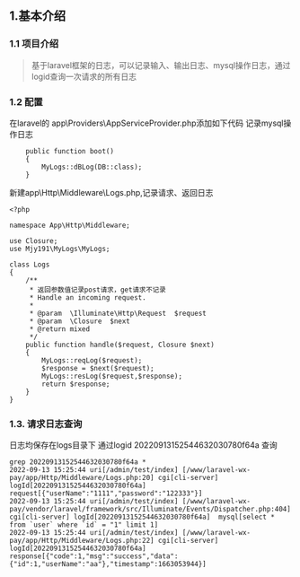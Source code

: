 ## 1.基本介绍
### 1.1 项目介绍
> 基于laravel框架的日志，可以记录输入、输出日志、mysql操作日志，通过logid查询一次请求的所有日志
### 1.2 配置
在laravel的 app\Providers\AppServiceProvider.php添加如下代码
记录mysql操作日志
```
    public function boot()
    {
        MyLogs::dBLog(DB::class);
    }
```

新建app\Http\Middleware\Logs.php,记录请求、返回日志

```
<?php

namespace App\Http\Middleware;

use Closure;
use Mjy191\MyLogs\MyLogs;

class Logs
{
    /**
     * 返回参数值记录post请求，get请求不记录
     * Handle an incoming request.
     *
     * @param  \Illuminate\Http\Request  $request
     * @param  \Closure  $next
     * @return mixed
     */
    public function handle($request, Closure $next)
    {
        MyLogs::reqLog($request);
        $response = $next($request);
        MyLogs::resLog($request,$response);
        return $response;
    }
}
```

### 1.3. 请求日志查询
日志均保存在logs目录下
通过logid 20220913152544632030780f64a 查询
```$xslt
grep 20220913152544632030780f64a *
2022-09-13 15:25:44 uri[/admin/test/index] [/www/laravel-wx-pay/app/Http/Middleware/Logs.php:20] cgi[cli-server] logId[20220913152544632030780f64a]  request[{"userName":"1111","password":"122333"}]
2022-09-13 15:25:44 uri[/admin/test/index] [/www/laravel-wx-pay/vendor/laravel/framework/src/Illuminate/Events/Dispatcher.php:404] cgi[cli-server] logId[20220913152544632030780f64a]  mysql[select * from `user` where `id` = "1" limit 1]
2022-09-13 15:25:44 uri[/admin/test/index] [/www/laravel-wx-pay/app/Http/Middleware/Logs.php:22] cgi[cli-server] logId[20220913152544632030780f64a]  response[{"code":1,"msg":"success","data":{"id":1,"userName":"aa"},"timestamp":1663053944}]
```
